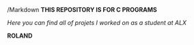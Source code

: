 /Markdown
**THIS REPOSITORY IS FOR C PROGRAMS**

*Here you can find all of projets I worked on as a student at ALX*

**ROLAND**
